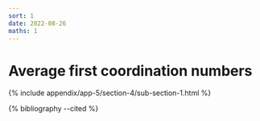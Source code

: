 ```yaml
---
sort: 1
date: 2022-08-26
maths: 1
---
```


# Average first coordination numbers

{% include appendix/app-5/section-4/sub-section-1.html %}

{% bibliography --cited %}

